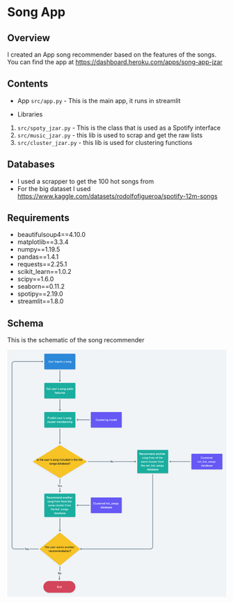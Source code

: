 # Song App

## Overview
I created an App song recommender based on the features of the songs. 
You can find the app at https://dashboard.heroku.com/apps/song-app-jzar



## Contents

- App
`src/app.py` - This is the main app, it runs in streamlit


- Libraries
1. `src/spoty_jzar.py` - This is the class that is used as a Spotify interface
2. `src/music_jzar.py` - this lib is used to scrap and get the raw lists
3. `src/cluster_jzar.py` - this lib is used for clustering functions

## Databases

- I used a scrapper to get the 100 hot songs from 
- For the big dataset I used https://www.kaggle.com/datasets/rodolfofigueroa/spotify-12m-songs

## Requirements

- beautifulsoup4==4.10.0
- matplotlib==3.3.4
- numpy==1.19.5
- pandas==1.4.1
- requests==2.25.1
- scikit_learn==1.0.2
- scipy==1.6.0
- seaborn==0.11.2
- spotipy==2.19.0
- streamlit==1.8.0

## Schema

This is the schematic of the song recommender

![title](img/schema.png)
